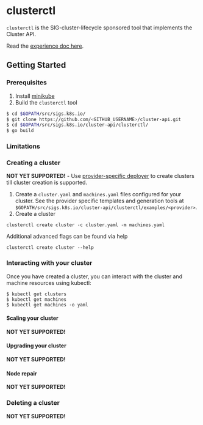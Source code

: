 # clusterctl

`clusterctl` is the SIG-cluster-lifecycle sponsored tool that implements the Cluster API.

Read the [experience doc here](https://docs.google.com/document/d/1-sYb3EdkRga49nULH1kSwuQFf1o6GvAw_POrsNo5d8c/edit#).

## Getting Started

### Prerequisites

1. Install [minikube](https://kubernetes.io/docs/tasks/tools/install-minikube/) 
2. Build the `clusterctl` tool

```bash
$ cd $GOPATH/src/sigs.k8s.io/
$ git clone https://github.com/<GITHUB_USERNAME>/cluster-api.git
$ cd $GOPATH/src/sigs.k8s.io/cluster-api/clusterctl/
$ go build
```
 
### Limitations


### Creating a cluster

**NOT YET SUPPORTED!** - Use [provider-specific deployer](../README.md) to create clusters till cluster creation is supported.

1. Create a `cluster.yaml` and `machines.yaml` files configured for your cluster. See the provider specific templates and generation tools at `$GOPATH/src/sigs.k8s.io/cluster-api/clusterctl/examples/<provider>`. 
2. Create a cluster 
```
clusterctl create cluster -c cluster.yaml -m machines.yaml
```
Additional advanced flags can be found via help
```
clusterctl create cluster --help
```

### Interacting with your cluster

Once you have created a cluster, you can interact with the cluster and machine
resources using kubectl:

```
$ kubectl get clusters
$ kubectl get machines
$ kubectl get machines -o yaml
```

#### Scaling your cluster

**NOT YET SUPPORTED!**

#### Upgrading your cluster

**NOT YET SUPPORTED!**

#### Node repair

**NOT YET SUPPORTED!**

### Deleting a cluster

**NOT YET SUPPORTED!**
